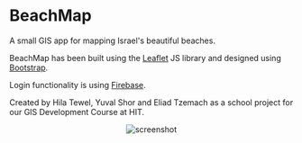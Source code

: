 # BeachMap

A small GIS app for mapping Israel's beautiful beaches.

BeachMap has been built using the [Leaflet](https://leafletjs.com) JS library and designed using [Bootstrap](https://getbootstrap.com).

Login functionality is using [Firebase](https://firebase.google.com).

Created by Hila Tewel, Yuval Shor and Eliad Tzemach as a school project for our GIS Development Course at HIT.

<p align="center">
  <img src="https://user-images.githubusercontent.com/10600102/146667409-7f245b05-6b82-497b-b7d7-e8d533cb9743.png" alt="screenshot" />
</p>
